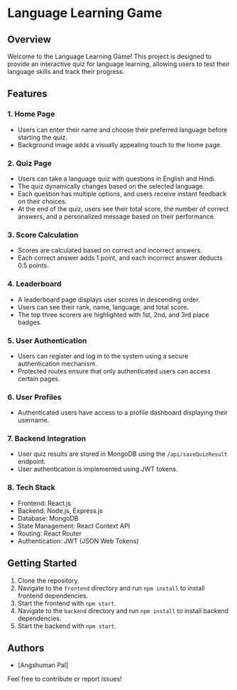 # Language Learning Game

## Overview

Welcome to the Language Learning Game! This project is designed to provide an interactive quiz for language learning, allowing users to test their language skills and track their progress.

## Features

### 1. Home Page
- Users can enter their name and choose their preferred language before starting the quiz.
- Background image adds a visually appealing touch to the home page.

### 2. Quiz Page
- Users can take a language quiz with questions in English and Hindi.
- The quiz dynamically changes based on the selected language.
- Each question has multiple options, and users receive instant feedback on their choices.
- At the end of the quiz, users see their total score, the number of correct answers, and a personalized message based on their performance.

### 3. Score Calculation
- Scores are calculated based on correct and incorrect answers.
- Each correct answer adds 1 point, and each incorrect answer deducts 0.5 points.

### 4. Leaderboard
- A leaderboard page displays user scores in descending order.
- Users can see their rank, name, language, and total score.
- The top three scorers are highlighted with 1st, 2nd, and 3rd place badges.

### 5. User Authentication
- Users can register and log in to the system using a secure authentication mechanism.
- Protected routes ensure that only authenticated users can access certain pages.

### 6. User Profiles
- Authenticated users have access to a profile dashboard displaying their username.

### 7. Backend Integration
- User quiz results are stored in MongoDB using the `/api/saveQuizResult` endpoint.
- User authentication is implemented using JWT tokens.

### 8. Tech Stack

- Frontend: React.js
- Backend: Node.js, Express.js
- Database: MongoDB
- State Management: React Context API
- Routing: React Router
- Authentication: JWT (JSON Web Tokens)

## Getting Started

1. Clone the repository.
2. Navigate to the `frontend` directory and run `npm install` to install frontend dependencies.
3. Start the frontend with `npm start`.
4. Navigate to the `backend` directory and run `npm install` to install backend dependencies.
5. Start the backend with `npm start`.

## Authors

- [Angshuman Pal]

Feel free to contribute or report issues!

